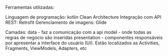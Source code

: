 Ferramentas utilizadas:

Linguagem de programação: kotlin
Clean Architecture
Integração com API REST: Retrofit
Gerenciamento de imagens: Glide

Camadas:
data - faz a comunicação com a api
model - onde todas as regras de negócio são inseridas
presentation - componentes responsáveis por apresentar a interface do usuário (UI). Estão localizados as Activities, Fragments, ViewModels, Adapters, etc
